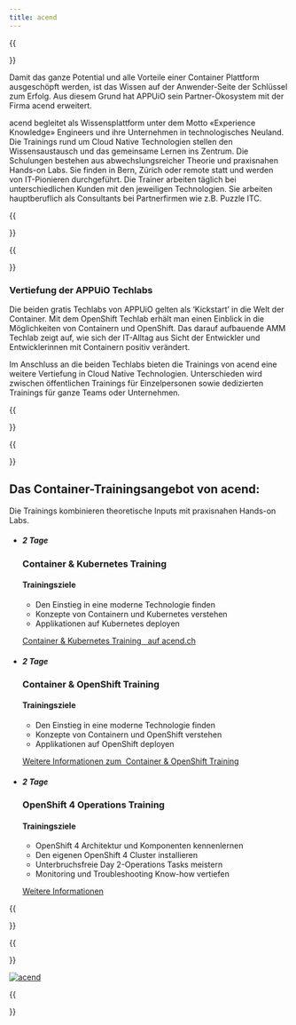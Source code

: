 ```yaml
---
title: acend
---
```

{{<section class="techlab-hero" header="images/header.svg">}}

Damit das ganze Potential und alle Vorteile einer Container Plattform ausgeschöpft werden, ist das Wissen auf der Anwender-Seite der Schlüssel zum Erfolg. Aus diesem Grund hat APPUiO sein Partner-Ökosystem mit der Firma acend erweitert.

acend begleitet als Wissensplattform unter dem Motto «Experience Knowledge» Engineers und ihre Unternehmen in technologisches Neuland. Die Trainings rund um Cloud Native Technologien stellen den Wissensaustausch und das gemeinsame Lernen ins Zentrum. Die Schulungen bestehen aus abwechslungsreicher Theorie und praxisnahen Hands-on Labs. Sie finden in Bern, Zürich oder remote statt und werden von IT-Pionieren durchgeführt.
Die Trainer arbeiten täglich bei unterschiedlichen Kunden mit den jeweiligen Technologien. Sie arbeiten hauptberuflich als Consultants bei Partnerfirmen wie z.B. Puzzle ITC.

{{</section>}}

{{<section class="darkblue">}}

### Vertiefung der APPUiO Techlabs

Die beiden gratis Techlabs von APPUiO gelten als ‘Kickstart’ in die Welt der Container. Mit dem OpenShift Techlab erhält man einen Einblick in die Möglichkeiten von Containern und OpenShift. Das darauf aufbauende AMM Techlab zeigt auf, wie sich der IT-Alltag aus Sicht der Entwickler und Entwicklerinnen mit Containern positiv verändert.

Im Anschluss an die beiden Techlabs bieten die Trainings von acend eine weitere Vertiefung in Cloud Native Technologien. Unterschieden wird zwischen öffentlichen Trainings für Einzelpersonen sowie dedizierten Trainings für ganze Teams oder Unternehmen.

{{</section>}}

{{<section class="cyan lab-content acend">}}

## Das Container-Trainingsangebot von acend:

Die Trainings kombinieren theoretische Inputs mit praxisnahen Hands-on Labs.

* ##### 2 Tage
  ### Container & Kubernetes Training

  #### Trainingsziele

  * Den Einstieg in eine moderne Technologie finden
  * Konzepte von Containern und Kubernetes verstehen
  * Applikationen auf Kubernetes deployen

  [Container & Kubernetes Training &nbsp; auf acend.ch](https://acend.ch/trainings/container-kubernetes-basic/)

* ##### 2 Tage
  ### Container & OpenShift Training

  #### Trainingsziele

  * Den Einstieg in eine moderne Technologie finden
  * Konzepte von Containern und OpenShift verstehen
  * Applikationen auf OpenShift deployen

  [Weitere Informationen zum&nbsp; Container & OpenShift Training](https://acend.ch/trainings/openshift/)

* ##### 2 Tage
  ### OpenShift 4 Operations Training

  #### Trainingsziele

  * OpenShift 4 Architektur und Komponenten kennenlernen
  * Den eigenen OpenShift 4 Cluster installieren
  * Unterbruchsfreie Day 2-Operations Tasks meistern
  * Monitoring und Troubleshooting Know-how vertiefen

  [Weitere Informationen](https://acend.ch/trainings/openshift4ops/)

{{</section>}}

{{<section class="has-text-centered">}}

[![acend](acend-logo.svg "acend")](https://acend.ch/)

{{</section>}}